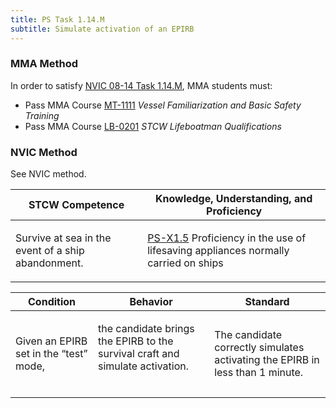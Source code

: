 ```yaml
---
title: PS Task 1.14.M 
subtitle: Simulate activation of an EPIRB
---
```



### MMA Method

In order to satisfy  [NVIC 08-14  Task  1.14.M](/stcw23/assets/images/nvic-08-14.pdf), MMA students must:

* Pass MMA Course  [MT-1111](MT-1111) *Vessel Familiarization and Basic Safety Training*
* Pass MMA Course  [LB-0201](LB-0201) *STCW Lifeboatman Qualifications*


### NVIC Method

<a onclick="togglevisibility('nvic_methods')" >See NVIC method.</a>

<div id='nvic_methods' class='hide'>

<table>
<thead>
<tr>
<th class='forty'> STCW Competence </th>
<th class='sixty'> Knowledge, Understanding, and Proficiency </th>
</tr>
</thead>




<tbody>
<tr><td markdown='1'>

Survive at sea in the event of a ship abandonment.

</td><td markdown='1'>

[PS-X1.5](../../tables/611.html#PS-X1.5) Proficiency in the use of lifesaving appliances normally carried on ships

</td></tr>


</tbody>
</table>


<table>
<thead>
<tr><th class='twenty'>  Condition </th><th class='twenty'> Behavior </th><th  class='sixty'>Standard </th></tr>
</thead>
<tbody >



<tr><td markdown='1'>

Given an EPIRB set in the “test” mode,

</td><td markdown='1'>

the candidate brings the EPIRB to the survival craft and simulate activation.

<br>

<div class="tooltip">
<span class="tooltiptext">
</span>
</div>


</td><td markdown='1'>

The candidate correctly simulates activating the EPIRB in less than 1 minute.

</td></tr>
</tbody>
</table>
</div>

